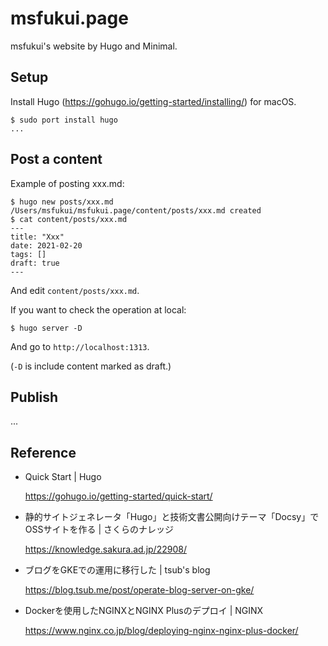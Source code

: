 # msfukui.page

msfukui's website by Hugo and Minimal.

## Setup

Install Hugo (https://gohugo.io/getting-started/installing/) for macOS.

```
$ sudo port install hugo
...
```

## Post a content

Example of posting xxx.md:

```
$ hugo new posts/xxx.md
/Users/msfukui/msfukui.page/content/posts/xxx.md created
$ cat content/posts/xxx.md
---
title: "Xxx"
date: 2021-02-20
tags: []
draft: true
---
```

And edit `content/posts/xxx.md`.

If you want to check the operation at local:

```
$ hugo server -D
```

And go to `http://localhost:1313`.

(`-D` is include content marked as draft.)

## Publish

...

## Reference

* Quick Start | Hugo

    https://gohugo.io/getting-started/quick-start/

* 静的サイトジェネレータ「Hugo」と技術文書公開向けテーマ「Docsy」でOSSサイトを作る | さくらのナレッジ

    https://knowledge.sakura.ad.jp/22908/

* ブログをGKEでの運用に移行した | tsub's blog

    https://blog.tsub.me/post/operate-blog-server-on-gke/

* Dockerを使用したNGINXとNGINX Plusのデプロイ | NGINX

    https://www.nginx.co.jp/blog/deploying-nginx-nginx-plus-docker/
